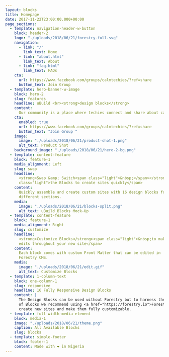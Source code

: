 ```yaml
---
layout: blocks
title: Homepage
date: 2017-11-22T23:00:00.000+00:00
page_sections:
  - template: navigation-header-w-button
    block: header-2
    logo: "./uploads/2018/06/21/forestry-full.svg"
    navigation:
      - link: "/"
        link_text: Home
      - link: "about.html"
        link_text: About
      - link: "faq.html"
        link_text: FAQs
    cta:
      url: https://www.facebook.com/groups/calmtechies/?ref=share
      button_text: Join Group
  - template: hero-banner-w-image
    block: hero-2
    slug: features
    headline: uBuild <br><strong>design blocks</strong>
    content:
      Our community is a place where techies connect and share about calmly navigating life and tech career with the stoic principles of Wisdom, Courage, Justice, Temperance
    cta:
      enabled: true
      url: https://www.facebook.com/groups/calmtechies/?ref=share
      button_text: "Join Group "
    image:
      image: "./uploads/2018/06/21/product-shot-1.png"
      alt_text: Product Shot
    background_image: "./uploads/2018/06/21/hero-2-bg.png"
  - template: content-feature
    block: feature-1
    media_alignment: Left
    slug: swap
    headline:
      <strong>Swap &amp; Switch<span class="light">&nbsp;</span></strong><span
      class="light">the Blocks to create sites quickly</span>
    content:
      Quickly assemble and create custom sites with 16 design blocks for seven
      different sections.
    media:
      image: "./uploads/2018/06/21/blocks-split.png"
      alt_text: uBuild Blocks Mock-Up
  - template: content-feature
    block: feature-1
    media_alignment: Right
    slug: customize
    headline:
      <strong>Customize Blocks</strong><span class="light">&nbsp;to make quick
      edits throughout your new site</span>
    content:
      Each block comes with custom Front Matter that can be edited in
      Forestry CMS.
    media:
      image: "./uploads/2018/06/21/edit.gif"
      alt_text: Customize Blocks
  - template: 1-column-text
    block: one-column-1
    slug: responsive
    headline: 16 Fully Responsive Design Blocks
    content: |
      The Design Blocks can be used without Forestry but to harness the power
      of Blocks we recommend using <a href="https://forestry.io">Forestry</a>. Once the site is imported you can immediately
      create new sites and make them fully customizable.
  - template: full-width-media-element
    block: media-1
    image: "./uploads/2018/06/21/theme.png"
    caption: All Available Blocks
    slug: blocks
  - template: simple-footer
    block: footer-1
    content: Made with ❤︎ in Nigeria
---
```

